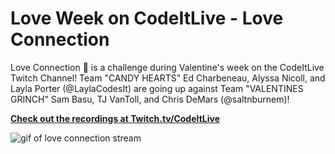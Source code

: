 # Love Week on CodeItLive - Love Connection

 Love Connection 💜  is a challenge during Valentine's week on the CodeItLive Twitch Channel! Team "CANDY HEARTS" Ed Charbeneau, Alyssa Nicoll, and Layla Porter (@LaylaCodesIt) are going up against Team "VALENTINES GRINCH" Sam Basu, TJ VanToll, and Chris DeMars (@saltnburnem)!

 **[Check out the recordings at Twitch.tv/CodeItLive](Twitch.tv/CodeItLive)**

 ![gif of love connection stream](https://p192.p3.n0.cdn.getcloudapp.com/items/6quQx2Ex/247ba517-9580-4c55-9810-293d2dfe1b73.gif?v=a6dd9b7a1b97416eb958b1b614a1d07a)